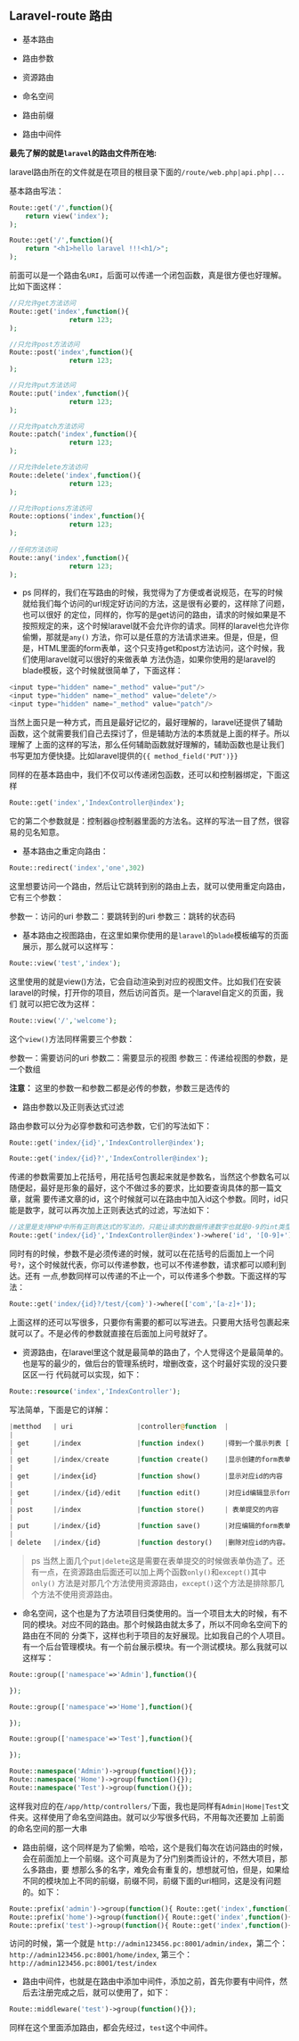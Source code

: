 ## Laravel-route 路由

* 基本路由

* 路由参数

* 资源路由

* 命名空间

* 路由前缀

* 路由中间件

**最先了解的就是`laravel`的路由文件所在地:**

laravel路由所在的文件就是在项目的根目录下面的`/route/web.php|api.php|...`

基本路由写法：

```php
Route::get('/',function(){
    return view('index');
);

Route::get('/',function(){
    return "<h1>hello laravel !!!<h1/>";
);
```

前面可以是一个路由名`URI`，后面可以传递一个闭包函数，真是很方便也好理解。比如下面这样：

```php
//只允许get方法访问
Route::get('index',function(){
               return 123;
);

//只允许post方法访问
Route::post('index',function(){
               return 123;
);

//只允许put方法访问
Route::put('index',function(){
               return 123;
);

//只允许patch方法访问
Route::patch('index',function(){
               return 123;
);

//只允许delete方法访问
Route::delete('index',function(){
               return 123;
);

//只允许options方法访问
Route::options('index',function(){
               return 123;
);
           
//任何方法访问
Route::any('index',function(){
               return 123;
);           
```

* ps 同样的，我们在写路由的时候，我觉得为了方便或者说规范，在写的时候就给我们每个访问的url规定好访问的方法，这是很有必要的，这样除了问题，也可以很好
的定位，同样的，你写的是get访问的路由，请求的时候如果是不按照规定的来，这个时候laravel就不会允许你的请求。同样的laravel也允许你偷懒，那就是`any()`
方法，你可以是任意的方法请求进来。但是，但是，但是，HTML里面的form表单，这个只支持get和post方法访问，这个时候，我们使用laravel就可以很好的来做表单
方法伪造，如果你使用的是laravel的blade模板，这个时候就很简单了，下面这样：

```php
<input type="hidden" name="_method" value="put"/>
<input type="hidden" name="_method" value="delete"/>
<input type="hidden" name="_method" value="patch"/>
```

当然上面只是一种方式，而且是最好记忆的，最好理解的，laravel还提供了辅助函数，这个就需要我们自己去探讨了，但是辅助方法的本质就是上面的样子。所以理解了
上面的这样的写法，那么任何辅助函数就好理解的，辅助函数也是让我们书写更加方便快捷。比如laravel提供的`{{ method_field('PUT')}}`

同样的在基本路由中，我们不仅可以传递闭包函数，还可以和控制器绑定，下面这样

```php
Route::get('index','IndexController@index');
```

它的第二个参数就是：控制器@控制器里面的方法名。这样的写法一目了然，很容易的见名知意。

* 基本路由之重定向路由：

```php
Route::redirect('index','one',302)
```

这里想要访问一个路由，然后让它跳转到别的路由上去，就可以使用重定向路由，它有三个参数：

参数一：访问的uri
参数二：要跳转到的uri
参数三：跳转的状态码

* 基本路由之视图路由，在这里如果你使用的是`laravel`的`blade`模板编写的页面展示，那么就可以这样写：

```php
Route::view('test','index');
```

这里使用的就是view()方法，它会自动渲染到对应的视图文件。比如我们在安装laravel的时候，打开你的项目，然后访问首页。是一个laravel自定义的页面，我们
就可以把它改为这样：

```php
Route::view('/','welcome');
```

这个`view()`方法同样需要三个参数：

参数一：需要访问的uri
参数二：需要显示的视图
参数三：传递给视图的参数，是一个数组

**注意：** 这里的参数一和参数二都是必传的参数，参数三是选传的


* 路由参数以及正则表达式过滤

路由参数可以分为必穿参数和可选参数，它们的写法如下：

```php
Route::get('index/{id}','IndexController@index');

Route::get('index/{id}?','IndexController@index');

```

传递的参数需要加上花括号，用花括号包裹起来就是参数名，当然这个参数名可以随便起，最好是形象的最好，这个不做过多的要求，比如要查询具体的那一篇文章，就需
要传递文章的id，这个时候就可以在路由中加入id这个参数。同时，id只能是数字，就可以再次加上正则表达式的过滤，写法如下：

```php
//这里是支持PHP中所有正则表达式的写法的，只能让请求的数据传递数字也就是0-9的int类型数字
Route::get('index/{id}','IndexController@index')->where('id', '[0-9]+');
```

同时有的时候，参数不是必须传递的时候，就可以在花括号的后面加上一个问号`?`，这个时候就代表，你可以传递参数，也可以不传递参数，请求都可以顺利到达。还有
一点,参数同样可以传递的不止一个，可以传递多个参数。下面这样的写法：

```php
Route::get('index/{id}?/test/{com}')->where(['com','[a-z]+']);
```

上面这样的还可以写很多，只要你有需要的都可以写进去。只要用大括号包裹起来就可以了。不是必传的参数就直接在后面加上问号就好了。


* 资源路由，在laravel里这个就是最简单的路由了，个人觉得这个是最简单的。也是写的最少的，做后台的管理系统时，增删改查，这个时最好实现的没只要区区一行
代码就可以实现，如下：

```php
Route::resource('index','IndexController');
```

写法简单，下面是它的详解：

```php
|metthod   | uri                |controller@function  |                           |
|             
| get      |/index              |function index()     |得到一个展示列表 [list]        |
|
| get      |/index/create       |function create()    |显示创建的form表单             |
|
| get      |/index{id}          |function show()      |显示对应id的内容               |
|
| get      |/index/{id}/edit    |function edit()      |对应id编辑显示form表单         |
|
| post     |/index              |function store()     | 表单提交的内容                |
|
| put      |/index/{id}         |function save()      |对应编辑的form表单内容提交[更新]  |
|
| delete   |/index/{id}         |function destory()   |删除对应id的内容。[删除]         |
 ```

>ps 当然上面几个`put|delete`这是需要在表单提交的时候做表单伪造了。还有一点，在资源路由后面还可以加上两个函数`only()`和`except()`其中`only()`
方法是对那几个方法使用资源路由，`except()`这个方法是排除那几个方法不使用资源路由。


* 命名空间，这个也是为了方法项目归类使用的。当一个项目太大的时候，有不同的模块。对应不同的路由。那个时候路由就太多了，所以不同命名空间下的路由在不同的
分类下，这样也利于项目的友好展现。比如我自己的个人项目。有一个后台管理模块。有一个前台展示模块。有一个测试模块。那么我就可以这样写：

```php
Route::group(['namespace'=>'Admin'],function(){

});

Route::group(['namespace'=>'Home'],function(){

});

Route::group(['namespace'=>'Test'],function(){

});

Route::namespace('Admin')->group(function(){});
Route::namespace('Home')->group(function(){});
Route::namespace('Test')->group(function(){});
```

这样我对应的在`/app/http/controllers/`下面，我也是同样有`Admin|Home|Test`文件夹。这样使用了命名空间路由。就可以少写很多代码，不用每次还要加
上前面的命名空间的那一大串

* 路由前缀，这个同样是为了偷懒，哈哈，这个是我们每次在访问路由的时候，会在前面加上一个前缀。这个可真是为了分门别类而设计的，不然大项目，那么多路由，要
想那么多的名字，难免会有重复的，想想就可怕，但是，如果给不同的模块加上不同的前缀，前缀不同，前缀下面的uri相同，这是没有问题的。如下：

```php
Route::prefix('admin')->group(function(){ Route::get('index',function(){ return 'hello laravel!!!' }) });
Route::prefix('home')->group(function(){ Route::get('index',function(){ return 'hello laravel!!!' }) });
Route::prefix('test')->group(function(){ Route::get('index',function(){ return 'hello laravel!!!' }) });
```

访问的时候，第一个就是 `http://admin123456.pc:8001/admin/index`，第二个：`http://admin123456.pc:8001/home/index`, 第三个：`http://admin123456.pc:8001/test/index`

* 路由中间件，也就是在路由中添加中间件，添加之前，首先你要有中间件，然后去注册完成之后，就可以使用了，如下：

```php
Route::middleware('test')->group(function(){});
```

同样在这个里面添加路由，都会先经过，`test`这个中间件。

